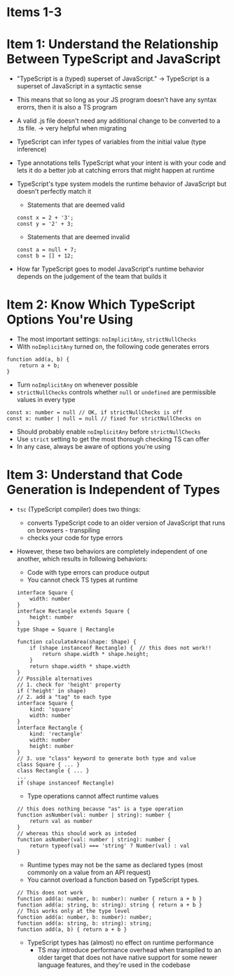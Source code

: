 # Items 1-3

# Item 1: Understand the Relationship Between TypeScript and JavaScript

- "TypeScript is a (typed) superset of JavaScript." → TypeScript is a superset of JavaScript in a syntactic sense
- This means that so long as your JS program doesn't have any syntax erorrs, then it is also a TS program
- A valid .js file doesn't need any additional change to be converted to a .ts file. → very helpful when migrating
- TypeScript can infer types of variables from the initial value (type inference)
- Type annotations tells TypeScript what your intent is with your code and lets it do a better job at catching errors that might happen at runtime
- TypeScript's type system models the runtime behavior of JavaScript but doesn't perfectly match it
    - Statements that are deemed valid
    
    ```tsx
    const x = 2 + '3';
    const y = '2' + 3;
    ```
    
    - Statements that are deemed invalid
    
    ```tsx
    const a = null + 7;
    const b = [] + 12;
    ```
    
- How far TypeScript goes to model JavaScript's runtime behavior depends on the judgement of the team that builds it

# Item 2: Know Which TypeScript Options You're Using

- The most important settings: `noImplicitAny`, `strictNullChecks`
- With `noImplicitAny` turned on, the following code generates errors

```tsx
function add(a, b) {
	return a + b;
}
```

- Turn `noImplicitAny` on whenever possible
- `strictNullChecks` controls whether `null` or `undefined` are permissible values in every type

```tsx
const x: number = null // OK, if strictNullChecks is off
const x: number | null = null // fixed for strictNullChecks on
```

- Should probably enable `noImplicitAny` before `strictNullChecks`
- Use `strict` setting to get the most thorough checking TS can offer
- In any case, always be aware of options you're using

# Item 3: Understand that Code Generation is Independent of Types

- `tsc` (TypeScript compiler) does two things:
    - converts TypeScript code to an older version of JavaScript that runs on browsers - transpiling
    - checks your code for type errors
- However, these two behaviors are completely independent of one another, which results in following behaviors:
    - Code with type errors can produce output
    - You cannot check TS types at runtime
    
    ```tsx
    interface Square {
    	width: number
    }
    interface Rectangle extends Square {
    	height: number
    }
    type Shape = Square | Rectangle
    
    function calculateArea(shape: Shape) {
    	if (shape instanceof Rectangle) {  // this does not work!!
    		return shape.width * shape.height;
    	}
    	return shape.width * shape.width
    }
    // Possible alternatives
    // 1. check for 'height' property
    if ('height' in shape)
    // 2. add a "tag" to each type
    interface Square {
    	kind: 'square'
    	width: number
    }
    interface Rectangle {
    	kind: 'rectangle'
    	width: number
    	height: number
    }
    // 3. use "class" keyword to generate both type and value
    class Square { ... }
    class Rectangle { ... }
    ...
    if (shape instanceof Rectangle)
    ```
    
    - Type operations cannot affect runtime values
    
    ```tsx
    // this does nothing because "as" is a type operation
    function asNumber(val: number | string): number {
    	return val as number
    }
    // whereas this should work as inteded
    function asNumber(val: number | string): number {
    	return typeof(val) === 'string' ? Number(val) : val
    }
    ```
    
    - Runtime types may not be the same as declared types (most commonly on a value from an API request)
    - You cannot overload a function based on TypeScript types.
    
    ```tsx
    // This does not work
    function add(a: number, b: number): number { return a + b }
    function add(a: string, b: string): string { return a + b }
    // This works only at the type level
    function add(a: number, b: number): number;
    function add(a: string, b: string): string;
    function add(a, b) { return a + b }
    ```
    
    - TypeScript types has (almost) no effect on runtime performance
        - TS may introduce performance overhead when transpiled to an older target that does not have native support for some newer language features, and they're used in the codebase